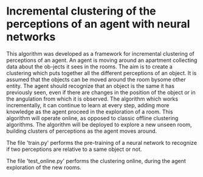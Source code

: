 # Incremental clustering of the perceptions of an agent with neural networks


This algorithm was developed as a framework for incremental clustering of perceptions of an agent. 
An agent is moving around an apartment collecting data about the ob-jects it sees in the rooms. The aim is to create a clustering which puts together all the different perceptions of an object. It is assumed that the objects can be moved around the room bysome other entity. The agent should recognize that an object is the same it has previously seen, even if there are changes in the position of the object or in the angulation from which it is observed. 
The algorithm which works incrementally, it can continue to learn at every step, adding more knowledge as the agent proceed in the exploration of a room. 
This algorithm will operate online, as opposed to classic offline clustering algorithms. 
The algorithm will be deployed to explore a new unseen room, building clusters of perceptions as the agent moves around.

The file 'train.py' performs the pre-training of a neural network to recognize if two perceptions are relative to a same object or not.

The file 'test_online.py' performs the clustering online, during the agent exploration of the new rooms.




